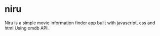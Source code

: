 # niru
Niru is a simple movie information finder app built with javascript, css and html Using  omdb API. 
